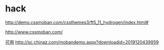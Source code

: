 # hack
http://demo.cssmoban.com/cssthemes3/ft5_11_hydrogen/index.html#

http://www.cssmoban.com/

[可用](http://www.cssmoban.com/tags.asp?n=%E5%9B%BE%E5%BA%93)
http://sc.chinaz.com/mobandemo.aspx?downloadid=2019120439959
